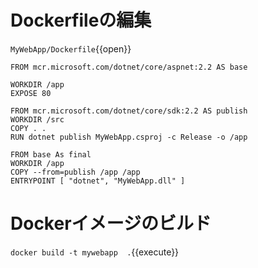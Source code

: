 
# Dockerfileの編集

`MyWebApp/Dockerfile`{{open}}

```
FROM mcr.microsoft.com/dotnet/core/aspnet:2.2 AS base

WORKDIR /app
EXPOSE 80

FROM mcr.microsoft.com/dotnet/core/sdk:2.2 AS publish
WORKDIR /src
COPY . .
RUN dotnet publish MyWebApp.csproj -c Release -o /app

FROM base As final
WORKDIR /app
COPY --from=publish /app /app
ENTRYPOINT [ "dotnet", "MyWebApp.dll" ]
```

# Dockerイメージのビルド

`docker build -t mywebapp  .`{{execute}}
